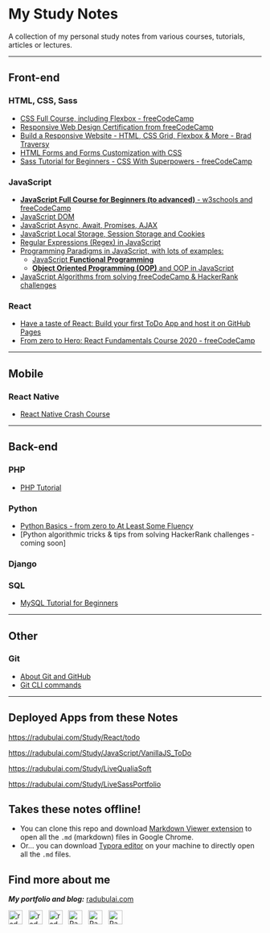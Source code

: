 # My Study Notes

A collection of my personal study notes from various courses, tutorials, articles or lectures.

---

## Front-end

### **HTML, CSS, Sass**

* [CSS Full Course, including Flexbox - freeCodeCamp](./CSS/CSS_fullcourse_flexbox.md)
* [Responsive Web Design Certification from freeCodeCamp](./CSS/ResponsiveWebDesign.md)
* [Build a Responsive Website - HTML, CSS Grid, Flexbox & More - Brad Traversy](./CSS/BuildResponsiveWebsiteHTML.md)
* [HTML Forms and Forms Customization with CSS](./CSS/HTMLFormsAndCustomization.md)
* [Sass Tutorial for Beginners - CSS With Superpowers - freeCodeCamp](./CSS/SassTutorialBegginners.md) 

### **JavaScript**

* [**JavaScript Full Course for Beginners (to advanced)** - w3schools and freeCodeCamp](./JavaScript/JavaScriptBeginners.md)
* [JavaScript DOM](./JavaScript/JavaScriptDOM.md)
* [JavaScript Async, Await, Promises, AJAX](./JavaScript/JavaScriptAsync.md)
* [JavaScript Local Storage, Session Storage and Cookies](./JavaScript/JavaScriptLocalStorageCookies.md)
* [Regular Expressions (Regex) in JavaScript](./JavaScript/JavaScriptRegex.md)
* [Programming Paradigms in JavaScript, with lots of examples:](./JavaScript/JavaScriptFunctionalProgramming.md)
  * [JavaScript **Functional Programming**](./JavaScript/JavaScriptFunctionalProgramming.md)
  * [**Object Oriented Programming (OOP)** and OOP in JavaScript](./JavaScript/JavaScriptOOP.md)
* [JavaScript Algorithms from solving freeCodeCamp & HackerRank challenges](./JavaScript/JavaScriptAlgorithms.md)

### **React**

* [Have a taste of React: Build your first ToDo App and host it on GitHub Pages](./React/React-ToDoApp.md)
* [From zero to Hero: React Fundamentals Course 2020 - freeCodeCamp](./React/ReactFundamentals.md)

---

## Mobile

### React Native

- [React Native Crash Course](./ReactNative/ReactNativeCrashCourse/ReactNativeCrash.md)

---

## Back-end

### PHP

- [PHP Tutorial](./PHP/phpTutorial.md)

### **Python**

* [Python Basics - from zero to At Least Some Fluency](./Python/PythonBasics.md)
* [Python algorithmic tricks & tips from solving HackerRank challenges - coming soon]

### **Django**



### SQL

* [MySQL Tutorial for Beginners](./SQL/MySQL-Tutorial-for-Beginners.md)

---

## Other

### Git

* [About Git and GitHub](./Git/Git-about.md)
* [Git CLI commands](./Git/Git-CLI-commands.md)



---



## Deployed Apps from these Notes

https://radubulai.com/Study/React/todo

https://radubulai.com/Study/JavaScript/VanillaJS_ToDo

https://radubulai.com/Study/LiveQualiaSoft

https://radubulai.com/Study/LiveSassPortfolio



## Takes these notes offline!

- You can clone this repo and download [Markdown Viewer extension](https://chrome.google.com/webstore/detail/markdown-viewer/ckkdlimhmcjmikdlpkmbgfkaikojcbjk?hl=en) to open all the `.md` (markdown) files in Google Chrome.
- Or... you can download [Typora editor](https://typora.io/) on your machine to directly open all the `.md` files.

## Find more about me

***My portfolio and blog:*** [radubulai.com](https://radualexandrub.github.io/)

<a href="https://github.com/radualexandrub" target="_blank"><img align="center" src="https://cdn.jsdelivr.net/npm/simple-icons@3.0.1/icons/github.svg" alt="radualexandrub" height="28" width="28" /></a>&nbsp;&nbsp;
<a href="https://www.linkedin.com/in/radu-alexandru-bulai/" target="_blank"><img align="center" src="https://cdn.jsdelivr.net/npm/simple-icons@3.0.1/icons/linkedin.svg" alt="radu-alexandru-bulai" height="28" width="28" /></a>&nbsp;&nbsp;
<a href="https://dev.to/radualexandrub" target="_blank"><img align="center" src="https://cdn.jsdelivr.net/npm/simple-icons@3.0.1/icons/dev-dot-to.svg" alt="radualexandrub" height="28" width="28" /></a>&nbsp;&nbsp;
<a href="https://www.hackerrank.com/RaduAlexandruB" target="_blank"><img align="center" src="https://cdn.jsdelivr.net/npm/simple-icons@3.0.1/icons/hackerrank.svg" alt="RaduAlexandruB" height="28" width="28" /></a>&nbsp;&nbsp;
<a href="https://www.flickr.com/photos/radualexandru" target="_blank"><img align="center" src="https://cdn.jsdelivr.net/npm/simple-icons@3.0.1/icons/flickr.svg" alt="RaduAlexandruB" height="28" width="28" /></a>&nbsp;&nbsp;
<a href="https://www.mixcloud.com/radu-alexandru7" target="_blank"><img align="center" src="https://cdn.jsdelivr.net/npm/simple-icons@3.0.1/icons/mixcloud.svg" alt="RaduAlexandru" height="28" width="28" /></a>&nbsp;&nbsp;